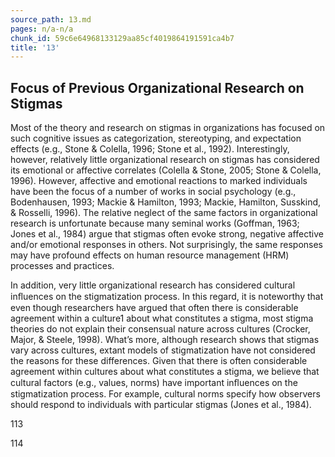 ```yaml
---
source_path: 13.md
pages: n/a-n/a
chunk_id: 59c6e64968133129aa85cf4019864191591ca4b7
title: '13'
---
```

## Focus of Previous Organizational Research on Stigmas

Most of the theory and research on stigmas in organizations has focused on such cognitive issues as categorization, stereotyping, and expectation effects (e.g., Stone & Colella, 1996; Stone et al., 1992). Interestingly, however, relatively little organizational research on stigmas has considered its emotional or affective correlates (Colella & Stone, 2005; Stone & Colella, 1996). However, affective and emotional reactions to marked individuals have been the focus of a number of works in social psychology (e.g., Bodenhausen, 1993; Mackie & Hamilton, 1993; Mackie, Hamilton, Susskind, & Rosselli, 1996). The relative neglect of the same factors in organizational research is unfortunate because many seminal works (Goffman, 1963; Jones et al., 1984) argue that stigmas often evoke strong, negative affective and/or emotional responses in others. Not surprisingly, the same responses may have profound effects on human resource management (HRM) processes and practices.

In addition, very little organizational research has considered cultural inﬂuences on the stigmatization process. In this regard, it is noteworthy that even though researchers have argued that often there is considerable agreement within a culture1 about what constitutes a stigma, most stigma theories do not explain their consensual nature across cultures (Crocker, Major, & Steele, 1998). What’s more, although research shows that stigmas vary across cultures, extant models of stigmatization have not considered the reasons for these differences. Given that there is often considerable agreement within cultures about what constitutes a stigma, we believe that cultural factors (e.g., values, norms) have important inﬂuences on the stigmatization process. For example, cultural norms specify how observers should respond to individuals with particular stigmas (Jones et al., 1984).

113

114
